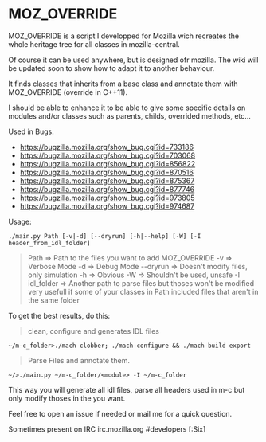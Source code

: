 MOZ_OVERRIDE
============

MOZ_OVERRIDE is a script I developped for Mozilla
wich recreates the whole heritage tree for all classes in mozilla-central.

Of course it can be used anywhere, but is designed ofr mozilla.
The wiki will be updated soon to show how to adapt it to another behaviour.

It finds classes that inherits from a base class
and annotate them with MOZ_OVERRIDE (override in C++11).

I should be able to enhance it to be able to give some specific details on modules and/or classes
such as parents, childs, overrided methods, etc...

Used in Bugs:
 - https://bugzilla.mozilla.org/show_bug.cgi?id=733186
 - https://bugzilla.mozilla.org/show_bug.cgi?id=703068
 - https://bugzilla.mozilla.org/show_bug.cgi?id=856822
 - https://bugzilla.mozilla.org/show_bug.cgi?id=870516
 - https://bugzilla.mozilla.org/show_bug.cgi?id=875367
 - https://bugzilla.mozilla.org/show_bug.cgi?id=877746
 - https://bugzilla.mozilla.org/show_bug.cgi?id=973805
 - https://bugzilla.mozilla.org/show_bug.cgi?id=974687

Usage:

`./main.py Path [-v|-d] [--dryrun] [-h|--help] [-W] [-I header_from_idl_folder]`

> Path		  => Path to the files you want to add MOZ_OVERRIDE
> -v 		  => Verbose Mode
> -d 		  => Debug Mode
> --dryrun	  => Doesn't modify files, only simulation
> -h		  => Obvious
> -W		  => Shouldn't be used, unsafe
> -I idl_folder  => Another path to parse files but thoses won't be modified
>      		     very usefull if some of your classes in Path included files that aren't in the same folder


To get the best results, do this:

> clean, configure and generates IDL files

`~/m-c_folder>./mach clobber; ./mach configure && ./mach build export`

> Parse Files and annotate them.

`~/>./main.py ~/m-c_folder/<module> -I ~/m-c_folder`

This way you will generate all idl files, parse all headers used in m-c but only modify thoses in the <module> you want.

Feel free to open an issue if needed or mail me for a quick question.

Sometimes present on IRC irc.mozilla.org #developers [:Six]
